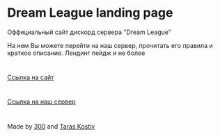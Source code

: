 # Dream League landing page

Оффициальный сайт дискорд сервера "Dream League"

На нем Вы можете перейти на наш сервер, прочитать его правила и краткое описание. Лендинг пейдж и не более

#

<a href="https://dream-landing.web.app">Ссылка на сайт</a>

#

<a href="https://discord.gg/gQqzHvQrrv">Ссылка на наш сервер</a>

#

Made by <a href="https://github.com/haravetskyy">300</a> and <a href="https://github.com/TarasKostiv">Taras Kostiv</a>
